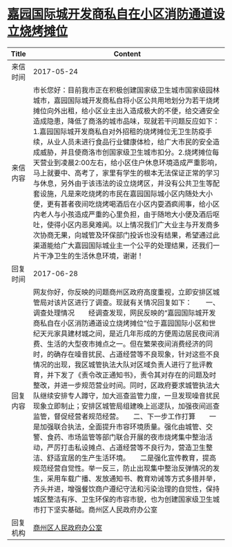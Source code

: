 # [嘉园国际城开发商私自在小区消防通道设立烧烤摊位](http://www.shangluo.gov.cn/zmhd/ldxxxx.jsp?urltype=leadermail.LeaderMailContentUrl&wbtreeid=1112&leadermailid=4165)

| Title |                                                                                                                                                                                                                                                                                               Content                                                                                                                                                                                                                                                                                                |
|:-----:|------------------------------------------------------------------------------------------------------------------------------------------------------------------------------------------------------------------------------------------------------------------------------------------------------------------------------------------------------------------------------------------------------------------------------------------------------------------------------------------------------------------------------------------------------------------------------------------------------|
| 来信时间  | 2017-05-24                                                                                                                                                                                                                                                                                                                                                                                                                                                                                                                                                                                           |
| 来信内容  | 市长您好：目前我市正在积极创建国家级卫生城市国家级园林城市，嘉园国际城开发商私自将小区公共用地划分为若干烧烤摊位向外出租，给小区业主出入造成极大的不便，给交通安全造成隐患，降低了商洛的城市品味，现就若干问题反应如下： 1.嘉园国际城开发商私自对外招租的烧烤摊位无卫生防疫手续，从业人员未进行食品行业健康体检，给广大市民的安全造成威胁，并且使商洛市创国家级卫生城市扣分。2.烧烤摊位每天营业到凌晨2:00左右，给小区住户休息环境造成严重影响，马上就要中、高考了，家里有学生的根本无法保证正常的学习与休息，另外由于该违法的设立烧烤区，并没有公共卫生等配套设施，凡是来吃烧烤的市民在嘉园国际城小区内随处大小便，更有甚者夜间吃烧烤喝酒后在小区内耍酒疯闹事，给小区内老人与小孩造成严重的心里负担，由于随地大小便及酒后呕吐，使得小区内恶臭难闻。以上情况我们广大业主与开发商多次协商无果，向城管及环保部门投诉也没有结果，希望通过此渠道能给广大嘉园国际城业主一个公平的处理结果，还我们一片干净卫生的生活休息环境，谢谢！                                                                                                                                  |
| 回复时间  | 2017-06-28                                                                                                                                                                                                                                                                                                                                                                                                                                                                                                                                                                                           |
| 回复内容  | 网友你好，你反映的问题商州区政府高度重视，立即安排区城管局对该片区进行了调查。现就有关情况回复如下：　　一、调查处理情况　　经调查发现，网民反映的“嘉园国际城开发商私自在小区消防通道设立烧烤摊位”位于嘉园国际小区和世纪天元家具建材城之间，是近几年形成的方便周边居民夜间消费、生活的大型夜市摊点之一。但在繁荣夜间消费经济的同时，的确存在噪音扰民、占道经营等不良现象，针对这些不良情况的出现，我区城管执法大队对区域负责人进行了批评教育，并下发了《责令改正通知书》，责令其对存在的问题及时整改，并进一步规范营业时间。同时，区政府要求城管执法大队继续安排专人蹲守，加大巡查监管力度，一旦发现噪音扰民现象立即制止；安排区城管局组建晚上巡逻队，加强夜间巡查监管，督促经营者规范经营。　　二、下一步工作打算　　一是加强联合执法，全面提升市容环境质量。强化由城管、交警、食药、市场监管等部门联合开展的夜市烧烤集中整治活动，严厉打击私设摊点、占道经营等不良行为，营造卫生整洁、舒适宜居的生产生活环境。　　二是强化宣传教育，提高规范经营自觉性。举一反三，防止出现集中整治反弹情况的发生，采用车载广播、发放通知书、教育劝诫等方式多措并举，齐头并进，增强餐饮商户遵纪守法和污染治理的自觉性，保持城区整洁有序、卫生环保的市容市貌，也为创建国家级卫生城市打下坚实基础。商州区人民政府办公室 |
| 回复机构  | [商州区人民政府办公室](../../category/agencies/商州区人民政府办公室.md)                                                                                                                                                                                                                                                                                                                                                                                                                                                                                                                                                  |